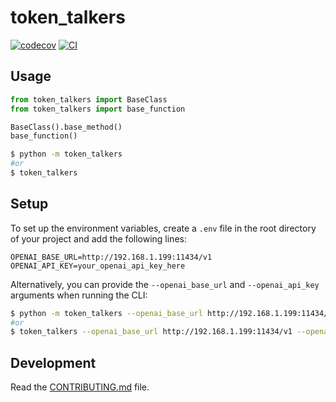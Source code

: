 # token_talkers

[![codecov](https://codecov.io/gh/reubenjohn/token_talkers/branch/main/graph/badge.svg?token=token_talkers_token_here)](https://codecov.io/gh/reubenjohn/token_talkers/branch/main)
[![CI](https://github.com/reubenjohn/token_talkers/actions/workflows/main.yml/badge.svg)](https://github.com/reubenjohn/token_talkers/actions/workflows/main.yml)

## Usage

```py
from token_talkers import BaseClass
from token_talkers import base_function

BaseClass().base_method()
base_function()
```

```bash
$ python -m token_talkers
#or
$ token_talkers
```

## Setup

To set up the environment variables, create a `.env` file in the root directory of your project and add the following lines:

```shell
OPENAI_BASE_URL=http://192.168.1.199:11434/v1
OPENAI_API_KEY=your_openai_api_key_here
```

Alternatively, you can provide the `--openai_base_url` and `--openai_api_key` arguments when running the CLI:

```bash
$ python -m token_talkers --openai_base_url http://192.168.1.199:11434/v1 --openai_api_key your_openai_api_key_here
#or
$ token_talkers --openai_base_url http://192.168.1.199:11434/v1 --openai_api_key your_openai_api_key_here
```

## Development

Read the [CONTRIBUTING.md](CONTRIBUTING.md) file.
